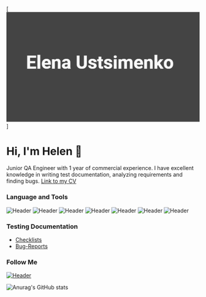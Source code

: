 [![Header](https://raw.githubusercontent.com/Elena110392/ElenaUstsimenko/main/Name.jpg)]
# Hi, I'm Helen 👋
Junior QA Engineer with 1 year of commercial experience. I have excellent knowledge in writing test documentation, analyzing requirements and finding bugs.
[Link to my CV](https://drive.google.com/file/d/1c-dhiC0TSNySpzZd2rJew5g3p4NG-dn9/view?usp=sharing)


### Language and Tools
![Header](https://img.shields.io/badge/Jira-090909?style=for-the-badge&logo=jira&logoColor=136be1)
![Header](https://img.shields.io/badge/Github-090909?style=for-the-badge&logo=github&logoColor=8cc4d7)
![Header](https://img.shields.io/badge/MySQL-090909?style=for-the-badge&logo=mysql&logoColor=00618a)
![Header](https://img.shields.io/badge/AndroidStudio-090909?style=for-the-badge&logo=androidstudio&logoColor=3ad07d)
![Header](https://img.shields.io/badge/Unity-090909?style=for-the-badge&logo=Unity&logoColor=8cc4d7)
![Header](https://img.shields.io/badge/TestRail-090909?style=for-the-badge&logo=&logoColor=71b556)
![Header](https://img.shields.io/badge/Python-090909?style=for-the-badge&logo=Python&logoColor=8cc4d7)

### Testing Documentation

- [Checklists](https://github.com/Elena110392/Checklists)
- [Bug-Reports](https://github.com/Elena110392/-bug-reports)


### Follow Me
[![Header](https://img.shields.io/badge/Linkedin-090909?style=for-the-badge&logo=linkedin&logoColor=0073b1)](https://www.linkedin.com/in/elena-ustsimenko-788a611a7/)

![Anurag's GitHub stats](https://github-readme-stats.vercel.app/api?username=artichokeee&show_icons=true&theme=radical)
